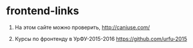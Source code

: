# frontend-links


1. На этом сайте можно проверить, 
http://caniuse.com/

2. Курсы по фронтенду в УрФУ-2015-2016
https://github.com/urfu-2015
